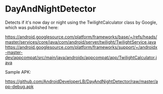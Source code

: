 # DayAndNightDetector
Detects if it's now day or night using the TwilightCalculator class by Google, which was published here:

https://android.googlesource.com/platform/frameworks/base/+/refs/heads/master/services/core/java/com/android/server/twilight/TwilightService.java
https://android.googlesource.com/platform/frameworks/support/+/androidx-master-dev/appcompat/src/main/java/androidx/appcompat/app/TwilightCalculator.java

Sample APK:

https://github.com/AndroidDeveloperLB/DayAndNightDetector/raw/master/app-debug.apk
